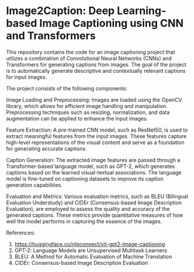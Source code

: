 # Image2Caption: Deep Learning-based Image Captioning using CNN and Transformers
This repository contains the code for an image captioning project that utilizes a combination of Convolutional Neural Networks (CNNs) and Transformers for generating captions from images. The goal of the project is to automatically generate descriptive and contextually relevant captions for input images.

The project consists of the following components:

Image Loading and Preprocessing: Images are loaded using the OpenCV library, which allows for efficient image handling and manipulation. Preprocessing techniques such as resizing, normalization, and data augmentation can be applied to enhance the input images.

Feature Extraction: A pre-trained CNN model, such as ResNet50, is used to extract meaningful features from the input images. These features capture high-level representations of the visual content and serve as a foundation for generating accurate captions.

Caption Generation: The extracted image features are passed through a Transformer-based language model, such as GPT-2, which generates captions based on the learned visual-textual associations. The language model is fine-tuned on captioning datasets to improve its caption generation capabilities.

Evaluation and Metrics: Various evaluation metrics, such as BLEU (Bilingual Evaluation Understudy) and CIDEr (Consensus-based Image Description Evaluation), are employed to assess the quality and accuracy of the generated captions. These metrics provide quantitative measures of how well the model performs in capturing the essence of the images.

References:

1. https://huggingface.co/nlpconnect/vit-gpt2-image-captioning
2. GPT-2: Language Models are Unsupervised Multitask Learners
3. BLEU: A Method for Automatic Evaluation of Machine Translation
4. CIDEr: Consensus-based Image Description Evaluation




